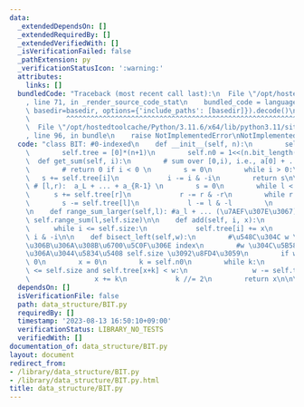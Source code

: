 ```yaml
---
data:
  _extendedDependsOn: []
  _extendedRequiredBy: []
  _extendedVerifiedWith: []
  _isVerificationFailed: false
  _pathExtension: py
  _verificationStatusIcon: ':warning:'
  attributes:
    links: []
  bundledCode: "Traceback (most recent call last):\n  File \"/opt/hostedtoolcache/Python/3.11.6/x64/lib/python3.11/site-packages/onlinejudge_verify/documentation/build.py\"\
    , line 71, in _render_source_code_stat\n    bundled_code = language.bundle(stat.path,\
    \ basedir=basedir, options={'include_paths': [basedir]}).decode()\n          \
    \         ^^^^^^^^^^^^^^^^^^^^^^^^^^^^^^^^^^^^^^^^^^^^^^^^^^^^^^^^^^^^^^^^^^^^^^^^^^^^^^^^^\n\
    \  File \"/opt/hostedtoolcache/Python/3.11.6/x64/lib/python3.11/site-packages/onlinejudge_verify/languages/python.py\"\
    , line 96, in bundle\n    raise NotImplementedError\nNotImplementedError\n"
  code: "class BIT: #0-indexed\n    def __init__(self, n):\n        self.size = n\n\
    \        self.tree = [0]*(n+1)\n        self.n0 = 1<<(n.bit_length()-1)\n\n  \
    \  def get_sum(self, i):\n        # sum over [0,i), i.e., a[0] + ... + a[i-1]\n\
    \        # return 0 if i < 0 \n        s = 0\n        while i > 0:\n         \
    \   s += self.tree[i]\n            i -= i & -i\n        return s\n\n    def range_sum(self,l,r):\
    \ # [l,r):  a_L + ... + a_{R-1} \n        s = 0\n        while l < r:\n      \
    \      s += self.tree[r]\n            r -= r & -r\n        while r < l:\n    \
    \        s -= self.tree[l]\n            l -= l & -l        \n        return s\n\
    \n    def range_sum_larger(self,l): #a_l + ... (\u7AEF\u307E\u3067)\n        return\
    \ self.range_sum(l,self.size)\n\n    def add(self, i, x):\n        i += 1\n  \
    \      while i <= self.size:\n            self.tree[i] += x\n            i +=\
    \ i & -i\n\n    def bisect_left(self,w):\n        #\u548C\u304C w \u4EE5\u4E0A\
    \u306B\u306A\u308B\u6700\u5C0F\u306E index\n        #w \u304C\u5B58\u5728\u3057\
    \u306A\u3044\u5834\u5408 self.size \u3092\u8FD4\u3059\n        if w <= 0: return\
    \ 0\n        x = 0\n        k = self.n0\n        while k:\n            if x+k\
    \ <= self.size and self.tree[x+k] < w:\n                w -= self.tree[x+k]\n\
    \                x += k\n            k //= 2\n        return x\n\n\n"
  dependsOn: []
  isVerificationFile: false
  path: data_structure/BIT.py
  requiredBy: []
  timestamp: '2023-08-13 16:50:10+09:00'
  verificationStatus: LIBRARY_NO_TESTS
  verifiedWith: []
documentation_of: data_structure/BIT.py
layout: document
redirect_from:
- /library/data_structure/BIT.py
- /library/data_structure/BIT.py.html
title: data_structure/BIT.py
---
```

